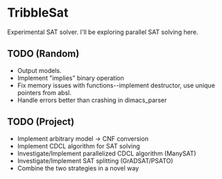 # TribbleSat

Experimental SAT solver.  I'll be exploring parallel SAT solving here.

## TODO (Random)

- Output models.
- Implement "implies" binary operation
- Fix memory issues with functions--implement destructor, use unique pointers from absl.
- Handle errors better than crashing in dimacs_parser

## TODO (Project)

- Implement arbitrary model -> CNF conversion
- Implement CDCL algorithm for SAT solving
- Investigate/Implement parallelized CDCL algorithm (ManySAT)
- Investigate/Implement SAT splitting (GrADSAT/PSATO)
- Combine the two strategies in a novel way